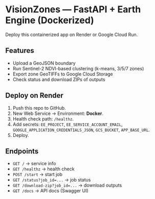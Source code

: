 
# VisionZones — FastAPI + Earth Engine (Dockerized)

Deploy this containerized app on Render or Google Cloud Run.

## Features
- Upload a GeoJSON boundary
- Run Sentinel-2 NDVI-based clustering (k-means, 3/5/7 zones)
- Export zone GeoTIFFs to Google Cloud Storage
- Check status and download ZIPs of outputs

## Deploy on Render
1. Push this repo to GitHub.
2. New Web Service → Environment: **Docker**.
3. Health check path: `/healthz`.
4. Add secrets: `EE_PROJECT`, `EE_SERVICE_ACCOUNT_EMAIL`, `GOOGLE_APPLICATION_CREDENTIALS_JSON`, `GCS_BUCKET`, `APP_BASE_URL`.
5. Deploy.

## Endpoints
- `GET /` → service info
- `GET /healthz` → health check
- `POST /start` → start job
- `GET /status?job_id=...` → job status
- `GET /download-zip?job_id=...` → download outputs
- `GET /docs` → API docs (Swagger UI)
